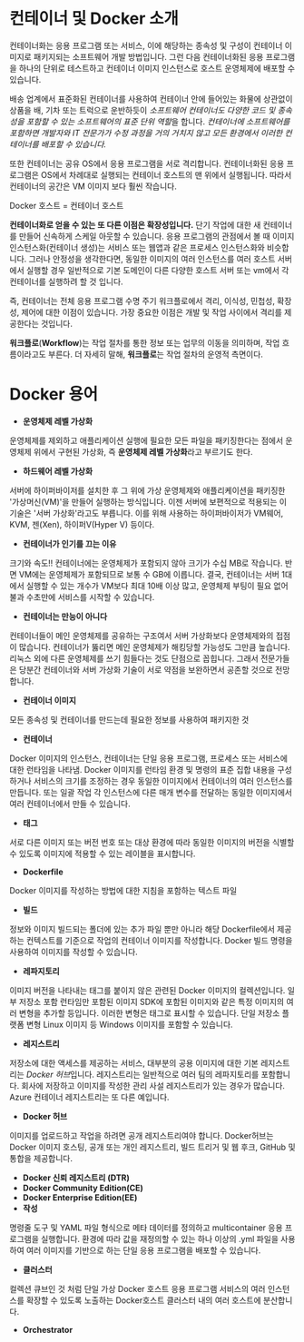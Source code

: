 # 컨테이너 및 Docker 소개

컨테이너화는 응용 프로그램 또는 서비스, 이에 해당하는 종속성 및 구성이 컨테이너 이미지로 패키지되는 소프트웨어 개발 방법입니다. 그런 다음 컨테이너화된 응용 프로그램을 하나의 단위로 테스트하고 컨테이너 이미지 인스턴스로 호스트 운영체제에 배포할 수 있습니다.



배송 업계에서 표준화된 컨테이너를 사용하여 컨테이너 안에 들어있는 화물에 상관없이 상품을 배, 기차 또는 트럭으로 운반하듯이 *소프트웨어 컨테이너도 다양한 코드 및 종속성을 포함할 수 있는 소프트웨어의 표준 단위 역할*을 합니다. *컨테이너에 소프트웨어를 포함하면 개발자와 IT 전문가가 수정 과정을 거의 거치지 않고 모든 환경에서 이러한 컨테이너를 배포할 수 있습니다.*

또한 컨테이너는 공유 OS에서 응용 프로그램을 서로 격리합니다. 컨테이너화된 응용 프로그램은 OS에서 차례대로 실행되는 컨테이너 호스트의 맨 위에서 실행됩니다. 따라서 컨테이너의 공간은 VM 이미지 보다 훨씬 작습니다.

Docker 호스트 = 컨테이너 호스트

**컨테이너화로 얻을 수 있는 또 다른 이점은 확장성입니다.** 단기 작업에 대한 새 컨테이너를 만들어 신속하게 스케일 아웃할 수 있습니다. 응용 프로그램의 관점에서 볼 때 이미지 인스턴스화(컨테이너 생성)는 서비스 또는 웹앱과 같은 프로세스 인스턴스화와 비슷합니다. 그러나 안정성을 생각한다면, 동일한 이미지의 여러 인스턴스를 여러 호스트 서버에서 실행할 경우 일반적으로 기본 도메인이 다른 다양한 호스트 서버 또는 vm에서 각 컨테이너를 실행하려 할 것 입니다.

즉, 컨테이너는 전체 응용 프로그램 수명 주기 워크플로에서 격리, 이식성, 민첩성, 확장성, 제어에 대한 이점이 있습니다. 가장 중요한 이점은 개발 및 작업 사이에서 격리를 제공한다는 것입니다.

**워크플로**(**Workflow**)는 작업 절차를 통한 정보 또는 업무의 이동을 의미하며, 작업 흐름이라고도 부른다. 더 자세히 말해, **워크플로**는 작업 절차의 운영적 측면이다.



# Docker 용어

- **운영체제 레벨 가상화**

운영체제를 제외하고 애플리케이션 실행에 필요한 모든 파일을 패키징한다는 점에서 운영체제 위에서 구현된 가상화, 즉 **운영체제 레벨 가상화**라고 부르기도 한다.

- **하드웨어 레벨 가상화**

서버에 하이퍼바이저를 설치한 후 그 위에 가상 운영체제와 애플리케이션을 패키징한 '가상머신(VM)'을 만들어 실행하는 방식입니다. 이젠 서버에 보편적으로 적용되는 이 기술은 '서버 가상화'라고도 부릅니다. 이를 위해 사용하는 하이퍼바이저가 VM웨어, KVM, 젠(Xen), 하이퍼V(Hyper V) 등이다.

- **컨테이너가 인기를 끄는 이유**

크기와 속도!! 컨테이너에는 운영체제가 포함되지 않아 크기가 수십 MB로 작습니다. 반면 VM에는 운영체제가 포함되므로 보통 수 GB에 이릅니다. 결국, 컨테이너는 서버 1대에서 실행할 수 있는 개수가 VM보다 최대 10배 이상 많고, 운영체제 부팅이 필요 없어 불과 수초만에 서비스를 시작할 수 있습니다.

- **컨테이너는 만능이 아니다**

컨테이너들이 메인 운영체제를 공유하는 구조여서 서버 가상화보다 운영체제와의 접점이 많습니다. 컨테이너가 뚫리면 메인 운영체제가 해킹당할 가능성도 그만큼 높습니다. 리눅스 외에 다른 운영체제를 쓰기 힘들다는 것도 단점으로 꼽힙니다. 그래서 전문가들은 당분간 컨테이너와 서버 가상화 기술이 서로 약점을 보완하면서 공존할 것으로 전망합니다.

- **컨테이너 이미지**

모든 종속성 및 컨테이너를 만드는데 필요한 정보를 사용하여 패키지한 것

- **컨테이너**

Docker 이미지의 인스턴스, 컨테이너는 단일 응용 프로그램, 프로세스 또는 서비스에 대한 런타임을 나타냄. Docker 이미지를 런타임 환경 및 명령의 표준 집합 내용을 구성하거나 서비스의 크기를 조정하는 경우 동일한 이미지에서 컨테이너의 여러 인스턴스를 만듭니다. 또는 일괄 작업 각 인스턴스에 다른 매개 변수를 전달하는 동일한 이미지에서 여러 컨테이너에서 만들 수 있습니다.

- **태그**

서로 다른 이미지 또는 버전 번호 또는 대상 환경에 따라 동일한 이미지의 버전을 식별할 수 있도록 이미지에 적용할 수 있는 레이블을 표시합니다.

- **Dockerfile**

Docker 이미지를 작성하는 방법에 대한 지침을 포함하는 텍스트 파일

- **빌드**

정보와 이미지 빌드되는 폴더에 있는 추가 파일 뿐만 아니라 해당 Dockerfile에서 제공하는 컨텍스트를 기준으로 작업의 컨테이너 이미지를 작성합니다. Docker 빌드 명령을 사용하여 이미지를 작성할 수 있습니다.

- **레파지토리**

이미지 버전을 나타내는 태그를 붙이지 않은 관련된 Docker 이미지의 컬렉션입니다. 일부 저장소 포함 런타임만 포함된 이미지 SDK에 포함된 이미지와 같은 특정 이미지의 여러 변형을 추가할 등입니다. 이러한 변형은 태그로 표시할 수 있습니다. 단일 저장소 플랫폼 변형 Linux 이미지 등 Windows 이미지를 포함할 수 있습니다.

- **레지스트리**

저장소에 대한 액세스를 제공하는 서비스, 대부분의 공용 이미지에 대한 기본 레지스트리는 *Docker 허브*입니다. 레지스트리는 일반적으로 여러 팀의 레파지토리를 포함합니다. 회사에 저장하고 이미지를 작성한 관리 사설 레지스트리가 있는 경우가 많습니다. Azure 컨테이너 레지스트리는 또 다른 예입니다.

- **Docker 허브**

이미지를 업로드하고 작업을 하려면 공개 레지스트리여야 합니다. Docker허브는 Docker 이미지 호스팅, 공개 또는 개인 레지스트리, 빌드 트리거 및 웹 후크, GitHub 및 통합을 제공합니다.

- **Docker 신뢰 레지스트리 (DTR)**
- **Docker Community Edition(CE)**
- **Docker Enterprise Edition(EE)**
- **작성**

명령줄 도구 및 YAML 파일 형식으로 메타 데이터를 정의하고 multicontainer 응용 프로그램을 실행합니다. 환경에 따라 값을 재정의할 수 있는 하나 이상의 .yml 파일을 사용하여 여러 이미지를 기반으로 하는 단일 응용 프로그램을 배포할 수 있습니다. 

- **클러스터**

컬렉션 큐브인 것 처럼 단일 가상 Docker 호스트 응용 프로그램 서비스의 여러 인스턴스를 확장할 수 있도록 노출하는 Docker호스트 클러스터 내의 여러 호스트에 분산합니다. 

- **Orchestrator**



